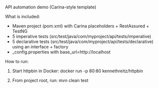 API automation demo (Carina-style template)

What is included:
- Maven project (pom.xml) with Carina placeholders + RestAssured + TestNG
- 5 imperative tests (src/test/java/com/myproject/api/tests/imperative)
- 5 declarative tests (src/test/java/com/myproject/api/tests/declarative) using an interface + factory
- _config.properties with base_url=http://localhost

How to run:
1. Start httpbin in Docker:
   docker run -p 80:80 kennethreitz/httpbin

2. From project root, run:
   mvn clean test
